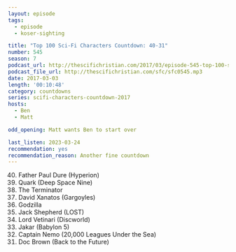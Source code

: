 ```yaml
---
layout: episode
tags:
  - episode
  - koser-sighting

title: "Top 100 Sci-Fi Characters Countdown: 40-31"
number: 545
season: 7
podcast_url: http://thescifichristian.com/2017/03/episode-545-top-100-sci-fi-characters-countdown-40-31/
podcast_file_url: http://thescifichristian.com/sfc/sfc0545.mp3
date: 2017-03-03
length: '00:10:48'
category: countdowns
series: scifi-characters-countdown-2017
hosts:
  - Ben
  - Matt

odd_opening: Matt wants Ben to start over

last_listen: 2023-03-24
recommendation: yes
recommendation_reason: Another fine countdown
---
```


<ol start="40" reversed>
<li>Father Paul Dure (Hyperion)
<li>Quark (Deep Space Nine)
<li>The Terminator
<li>David Xanatos (Gargoyles)
<li>Godzilla
<li>Jack Shepherd (LOST)
<li>Lord Vetinari (Discworld)
<li>Jakar (Babylon 5)
<li>Captain Nemo (20,000 Leagues Under the Sea)
<li>Doc Brown (Back to the Future)
</ol>